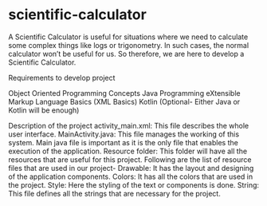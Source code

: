 # scientific-calculator
A Scientific Calculator is useful for situations where we need to calculate some complex things like logs or trigonometry. In such cases, 
the normal calculator won’t be useful for us. So therefore, we are here to develop a Scientific Calculator.


Requirements to develop project

Object Oriented Programming Concepts
Java Programming
eXtensible Markup Language Basics (XML Basics)
Kotlin (Optional- Either Java or Kotlin will be enough)

Description of the project
activity_main.xml: This file describes the whole user interface.
MainActivity.java: This file manages the working of this system. Main java file is important as it is the only file that enables the execution of the application.
Resource folder: This folder will have all the resources that are useful for this project. Following are the list of resource files that are used in our project-
Drawable: It has the layout and designing of the application components.
Colors: It has all the colors that are used in the project.
Style: Here the styling of the text or components is done.
String: This file defines all the strings that are necessary for the project.
